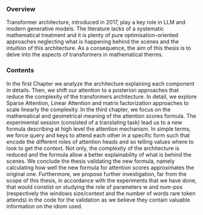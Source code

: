 ### Overview

Transformer architecture, introduced in 2017, play a key role in LLM and modern generative models. The literature lacks of a systematic mathematical treatment and it is plenty of pure optimisation-oriented 
approaches neglecting what is happening behind the scenes and the intuition of this architecture. As a consequence, the aim of this thesis is to delve into the aspects of transformers in mathematical therms. 

### Contents

In the first Chapter we analyze the architecture explaining each component in details. Then, we shift our attention to a posteriori approaches that reduce the complexity of the transformers architecture.
In detail, we explore Sparse Attention, Linear Attention and matrix factorization approaches to scale linearly the complexity. In the third chapter, we focus on the mathematical and geometrical meaning of
the attention scores formula. The experimental session (consisted of a translating task) lead us to a new formula describing at high level the attention mechanism. In simple terms, we force query and keys to attend each other in a specific form such that encode the different roles of attention heads and so telling values where to look to get the context. Not only, the complexity of the architecture is reduced and the formula allow a better explainability of what is behind the scenes.
We conclude the thesis validating the new formula, namely calculating how well the new formula for attention scores approximates the original one. Furthermore, we propose further investigation, far from the scope of this thesis, in accordance with the experiments that we have done, that would constist on studying the role of parameters w and num-pos (respectively the windows size/context and the number of words rare token attends) in the code for the validation as we believe they contain valuable information on the idiom used.
